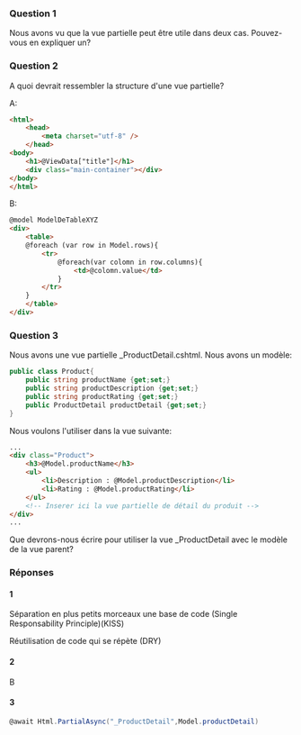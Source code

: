 ### Question 1
Nous avons vu que la vue partielle peut être utile dans deux cas. Pouvez-vous en expliquer un?
### Question 2
A quoi devrait ressembler la structure d'une vue partielle?

A:
```html
<html>
    <head>
        <meta charset="utf-8" />
    </head>
<body>
    <h1>@ViewData["title"]</h1>
    <div class="main-container"></div>
</body>
</html>
```
B:
```html
@model ModelDeTableXYZ
<div>
    <table>
    @foreach (var row in Model.rows){
        <tr>
            @foreach(var colomn in row.columns){
                <td>@colomn.value</td>
            }
        </tr>
    }
    </table>
</div>
```

### Question 3
Nous avons une vue partielle _ProductDetail.cshtml.
Nous avons un modèle:
```csharp
public class Product{
    public string productName {get;set;}
    public string productDescription {get;set;}
    public string productRating {get;set;}
    public ProductDetail productDetail {get;set;}
}
```
Nous voulons l'utiliser dans la vue suivante:
```html
...
<div class="Product">
    <h3>@Model.productName</h3>
    <ul>
        <li>Description : @Model.productDescription</li>
        <li>Rating : @Model.productRating</li>
    </ul>
    <!-- Inserer ici la vue partielle de détail du produit -->
</div>
...
```
Que devrons-nous écrire pour utiliser la vue _ProductDetail avec le modèle de la vue parent?

### Réponses
#### 1
Séparation en plus petits morceaux une base de code (Single Responsability Principle)(KISS)

Réutilisation de code qui se répète (DRY)
#### 2
B
#### 3
```csharp
@await Html.PartialAsync("_ProductDetail",Model.productDetail)
```

